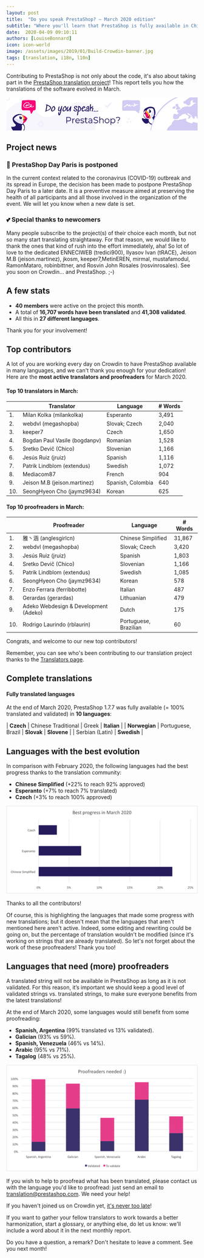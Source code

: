 ```yaml
---
layout: post
title:  "Do you speak PrestaShop? – March 2020 edition"
subtitle: "Where you'll learn that PrestaShop is fully available in Chinese"
date:  2020-04-09 09:10:11
authors: [LouiseBonnard]
icon: icon-world
image: /assets/images/2019/01/Build-Crowdin-banner.jpg
tags: [translation, i18n, l10n]
---
```


Contributing to PrestaShop is not only about the code, it's also about taking part in the [PrestaShop translation project](https://crowdin.com/project/prestashop-official)! This report tells you how the translations of the software evolved in March.

![Crowdin Monthly banner](/assets/images/2019/01/Build-Crowdin-banner.jpg)

## Project news


### :calendar: PrestaShop Day Paris is postponed

In the current context related to the coronavirus (COVID-19) outbreak and its spread in Europe, the decision has been made to postpone PrestaShop Day Paris to a later date. It is a preventive measure aimed at preserving the health of all participants and all those involved in the organization of the event. We will let you know when a new date is set.


### :two_hearts: Special thanks to newcomers

Many people subscribe to the project(s) of their choice each month, but not so many start translating straightaway. For that reason, we would like to thank the ones that kind of rush into the effort immediately, aha! So lot of love to the dedicated ENNECIWEB (tredici900), Ilyasov Ivan (tRACE), Jeison M.B (jeison.martinez), jkosm, keeper7,MetinEREN, mirmal, mustafamodul, RamonMataro, robinbittner, and Rosvin John Rosales (rosvinrosales). See you soon on Crowdin… and PrestaShop. ;-)


## A few stats
 
* **40 members** were active on the project this month.
* A total of **16,707 words have been translated** and **41,308 validated**.
* All this in **27 different languages**.
 
Thank you for your involvement!
 

## Top contributors
 
A lot of you are working every day on Crowdin to have PrestaShop available in many languages, and we can't thank you enough for your dedication! Here are the **most active translators and proofreaders** for March 2020.

#### Top 10 translators in March:
 
| |Translator | Language | # Words
|-|---------- | -------- | ----------------
 1. | Milan Kolka (milankolka) | Esperanto | 3,491
 2. | webdvl (megashopba) | Slovak; Czech | 2,040
 3. | keeper7 | Czech | 1,650
 4. | Bogdan Paul Vasile (bogdanpv) | Romanian | 1,528
 5. | Sretko Devič (Chico) | Slovenian | 1,166
 6. | Jesús Ruiz (jruiz) | Spanish | 1,116
 7. | Patrik Lindblom (extendus) | Swedish | 1,072
 8. | Mediacom87 | French | 904
 9. | Jeison M.B (jeison.martinez) | Spanish, Colombia | 640
10. | SeongHyeon Cho (jaymz9634) | Korean | 625
 
 
#### Top 10 proofreaders in March:
 
| | Proofreader | Language | # Words
|-| ---------- | -------- | ----------------
1. | 雅丶涵 (anglesgirlcn) | Chinese Simplified | 31,867
 2. | webdvl (megashopba) | Slovak; Czech | 3,420
 3. | Jesús Ruiz (jruiz) | Spanish | 1,803
 4. | Sretko Devič (Chico) | Slovenian | 1,166
 5. | Patrik Lindblom (extendus) | Swedish | 1,085
 6. | SeongHyeon Cho (jaymz9634) | Korean | 578
 7. | Enzo Ferrara (ferribbotte) | Italian | 487
 8. | Gerardas (gerardas) | Lithuanian | 479
 9. | Adeko Webdesign & Development (Adeko) | Dutch | 175
10. | Rodrigo Laurindo (rblaurin) | Portuguese, Brazilian | 60

Congrats, and welcome to our new top contributors!
 
Remember, you can see who's been contributing to our translation project thanks to the [Translators page](http://translators.prestashop.com/).
 
 
## Complete translations
 
#### Fully translated languages
 
At the end of March 2020, PrestaShop 1.7.7 was fully available (= 100% translated and validated) in **10 languages**:
 
| **Czech** | Chinese Traditional | Greek | **Italian** |
| **Norwegian** | Portuguese, Brazil | **Slovak** | **Slovene** |
| Serbian (Latin) | **Swedish** |
 
 
## Languages with the best evolution
 
In comparison with February 2020, the following languages had the best progress thanks to the translation community:

* **Chinese Simplified** (+22% to reach 92% approved)
* **Esperanto** (+7% to reach 7% translated)
* **Czech** (+3% to reach 100% approved)

![Best translation progress for March 2020](/assets/images/2020/04/Build-Crowdin-progress-March20.png)
 
Thanks to all the contributors!
 
Of course, this is highlighting the languages that made some progress with new translations; but it doesn't mean that the languages that aren't mentioned here aren't active. Indeed, some editing and rewriting could be going on, but the percentage of translation wouldn't be modified (since it's working on strings that are already translated). So let's not forget about the work of these proofreaders! Thank you too!
 
 
## Languages that need (more) proofreaders
 
A translated string will not be available in PrestaShop as long as it is not validated. For this reason, it’s important we should keep a good level of validated strings vs. translated strings, to make sure everyone benefits from the latest translations!
 
At the end of March 2020, some languages would still benefit from some proofreading:
 
* **Spanish, Argentina** (99% translated vs 13% validated).
* **Galician** (93% vs 59%).
* **Spanish, Venezuela** (46% vs 14%).
* **Arabic** (95% vs 71%).
* **Tagalog** (48% vs 25%).
 
![Languages that need proofreading](/assets/images/2020/04/Build-Crowdin-proofreading-March20.png)
 
If you wish to help to proofread what has been translated, please contact us with the language you'd like to proofread: just send an email to translation@prestashop.com. We need your help! 
 
If you haven't joined us on Crowdin yet, [it's never too late](https://crowdin.com/project/prestashop-official)!
 
If you want to gather your fellow translators to work towards a better harmonization, start a glossary, or anything else, do let us know: we'll include a word about it in the next monthly report.
 
Do you have a question, a remark? Don't hesitate to leave a comment. See you next month!

